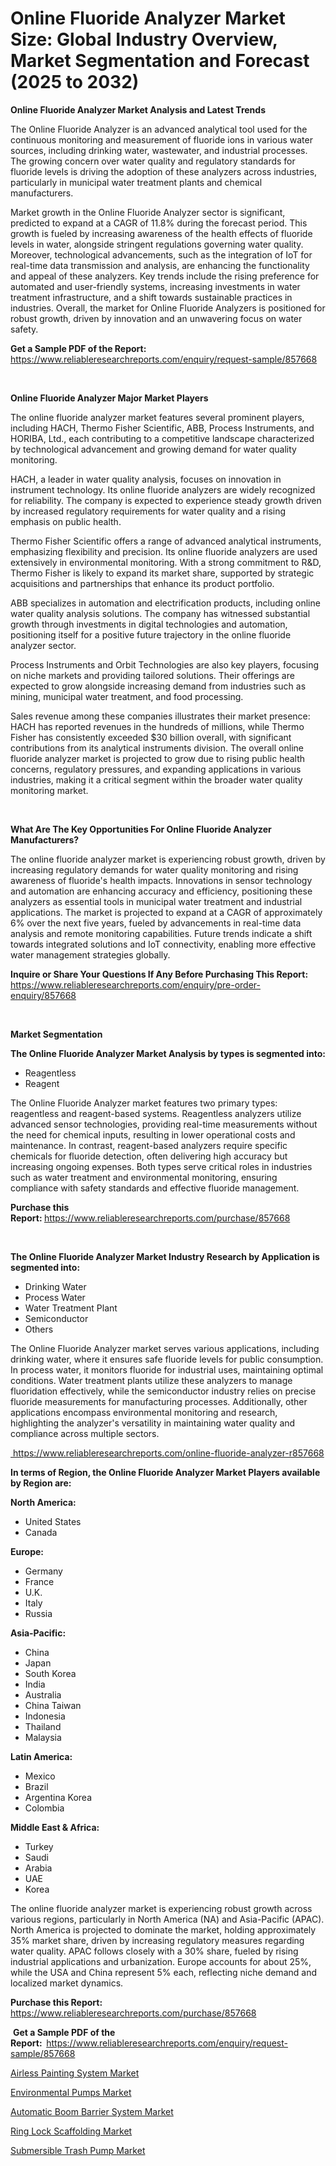 <p><h1>Online Fluoride Analyzer Market Size: Global Industry Overview, Market Segmentation and Forecast (2025 to 2032)</h1></p><p><strong>Online Fluoride Analyzer Market Analysis and Latest Trends</strong></p>
<p><p>The Online Fluoride Analyzer is an advanced analytical tool used for the continuous monitoring and measurement of fluoride ions in various water sources, including drinking water, wastewater, and industrial processes. The growing concern over water quality and regulatory standards for fluoride levels is driving the adoption of these analyzers across industries, particularly in municipal water treatment plants and chemical manufacturers.</p><p>Market growth in the Online Fluoride Analyzer sector is significant, predicted to expand at a CAGR of 11.8% during the forecast period. This growth is fueled by increasing awareness of the health effects of fluoride levels in water, alongside stringent regulations governing water quality. Moreover, technological advancements, such as the integration of IoT for real-time data transmission and analysis, are enhancing the functionality and appeal of these analyzers. Key trends include the rising preference for automated and user-friendly systems, increasing investments in water treatment infrastructure, and a shift towards sustainable practices in industries. Overall, the market for Online Fluoride Analyzers is positioned for robust growth, driven by innovation and an unwavering focus on water safety.</p></p>
<p><strong>Get a Sample PDF of the Report:&nbsp;</strong> <a href="https://www.reliableresearchreports.com/enquiry/request-sample/857668?utm_campaign=40&utm_medium=2&utm_source=Github&utm_content=ia&utm_term=18022025&utm_id=online-fluoride-analyzer">https://www.reliableresearchreports.com/enquiry/request-sample/857668</a></p>
<p>&nbsp;</p>
<p><strong>Online Fluoride Analyzer Major Market Players</strong></p>
<p><p>The online fluoride analyzer market features several prominent players, including HACH, Thermo Fisher Scientific, ABB, Process Instruments, and HORIBA, Ltd., each contributing to a competitive landscape characterized by technological advancement and growing demand for water quality monitoring.</p><p>HACH, a leader in water quality analysis, focuses on innovation in instrument technology. Its online fluoride analyzers are widely recognized for reliability. The company is expected to experience steady growth driven by increased regulatory requirements for water quality and a rising emphasis on public health. </p><p>Thermo Fisher Scientific offers a range of advanced analytical instruments, emphasizing flexibility and precision. Its online fluoride analyzers are used extensively in environmental monitoring. With a strong commitment to R&D, Thermo Fisher is likely to expand its market share, supported by strategic acquisitions and partnerships that enhance its product portfolio.</p><p>ABB specializes in automation and electrification products, including online water quality analysis solutions. The company has witnessed substantial growth through investments in digital technologies and automation, positioning itself for a positive future trajectory in the online fluoride analyzer sector. </p><p>Process Instruments and Orbit Technologies are also key players, focusing on niche markets and providing tailored solutions. Their offerings are expected to grow alongside increasing demand from industries such as mining, municipal water treatment, and food processing.</p><p>Sales revenue among these companies illustrates their market presence: HACH has reported revenues in the hundreds of millions, while Thermo Fisher has consistently exceeded $30 billion overall, with significant contributions from its analytical instruments division. The overall online fluoride analyzer market is projected to grow due to rising public health concerns, regulatory pressures, and expanding applications in various industries, making it a critical segment within the broader water quality monitoring market.</p></p>
<p>&nbsp;</p>
<p><strong>What Are The Key Opportunities For Online Fluoride Analyzer Manufacturers?</strong></p>
<p><p>The online fluoride analyzer market is experiencing robust growth, driven by increasing regulatory demands for water quality monitoring and rising awareness of fluoride's health impacts. Innovations in sensor technology and automation are enhancing accuracy and efficiency, positioning these analyzers as essential tools in municipal water treatment and industrial applications. The market is projected to expand at a CAGR of approximately 6% over the next five years, fueled by advancements in real-time data analysis and remote monitoring capabilities. Future trends indicate a shift towards integrated solutions and IoT connectivity, enabling more effective water management strategies globally.</p></p>
<p><strong>Inquire or Share Your Questions If Any Before Purchasing This Report:</strong> <a href="https://www.reliableresearchreports.com/enquiry/pre-order-enquiry/857668?utm_campaign=40&utm_medium=2&utm_source=Github&utm_content=ia&utm_term=18022025&utm_id=online-fluoride-analyzer">https://www.reliableresearchreports.com/enquiry/pre-order-enquiry/857668</a></p>
<p>&nbsp;</p>
<p><strong>Market Segmentation</strong></p>
<p><strong>The Online Fluoride Analyzer Market Analysis by types is segmented into:</strong></p>
<p><ul><li>Reagentless</li><li>Reagent</li></ul></p>
<p><p>The Online Fluoride Analyzer market features two primary types: reagentless and reagent-based systems. Reagentless analyzers utilize advanced sensor technologies, providing real-time measurements without the need for chemical inputs, resulting in lower operational costs and maintenance. In contrast, reagent-based analyzers require specific chemicals for fluoride detection, often delivering high accuracy but increasing ongoing expenses. Both types serve critical roles in industries such as water treatment and environmental monitoring, ensuring compliance with safety standards and effective fluoride management.</p></p>
<p><strong>Purchase this Report:&nbsp;</strong><a href="https://www.reliableresearchreports.com/purchase/857668?utm_campaign=40&utm_medium=2&utm_source=Github&utm_content=ia&utm_term=18022025&utm_id=online-fluoride-analyzer">https://www.reliableresearchreports.com/purchase/857668</a></p>
<p>&nbsp;</p>
<p><strong>The Online Fluoride Analyzer Market Industry Research by Application is segmented into:</strong></p>
<p><ul><li>Drinking Water</li><li>Process Water</li><li>Water Treatment Plant</li><li>Semiconductor</li><li>Others</li></ul></p>
<p><p>The Online Fluoride Analyzer market serves various applications, including drinking water, where it ensures safe fluoride levels for public consumption. In process water, it monitors fluoride for industrial uses, maintaining optimal conditions. Water treatment plants utilize these analyzers to manage fluoridation effectively, while the semiconductor industry relies on precise fluoride measurements for manufacturing processes. Additionally, other applications encompass environmental monitoring and research, highlighting the analyzer's versatility in maintaining water quality and compliance across multiple sectors.</p></p>
<p><a href="https://www.reliableresearchreports.com/online-fluoride-analyzer-r857668?utm_campaign=40&utm_medium=2&utm_source=Github&utm_content=ia&utm_term=18022025&utm_id=online-fluoride-analyzer">&nbsp;https://www.reliableresearchreports.com/online-fluoride-analyzer-r857668</a></p>
<p><strong>In terms of Region, the Online Fluoride Analyzer Market Players available by Region are:</strong></p>
<p>
    <p> <strong> North America: </strong>
        <ul>
            <li>United States</li>
            <li>Canada</li>
        </ul>
        </p> 
    <p> <strong> Europe: </strong>
        <ul>
            <li>Germany</li>
            <li>France</li>
            <li>U.K.</li>
            <li>Italy</li>
            <li>Russia</li>
        </ul>
        </p> 
    <p> <strong> Asia-Pacific: </strong>
        <ul>
            <li>China</li>
            <li>Japan</li>
            <li>South Korea</li>
            <li>India</li>
            <li>Australia</li>
            <li>China Taiwan</li>
            <li>Indonesia</li>
            <li>Thailand</li>
            <li>Malaysia</li>
        </ul>
        </p> 
    <p> <strong> Latin America: </strong>
        <ul>
            <li>Mexico</li>
            <li>Brazil</li>
            <li>Argentina Korea</li>
            <li>Colombia</li>
        </ul>
        </p> 
    <p> <strong> Middle East & Africa: </strong>
        <ul>
            <li>Turkey</li>
            <li>Saudi</li>
            <li>Arabia</li>
            <li>UAE</li>
            <li>Korea</li>
        </ul>
    </p>
    </p>
<p><p>The online fluoride analyzer market is experiencing robust growth across various regions, particularly in North America (NA) and Asia-Pacific (APAC). North America is projected to dominate the market, holding approximately 35% market share, driven by increasing regulatory measures regarding water quality. APAC follows closely with a 30% share, fueled by rising industrial applications and urbanization. Europe accounts for about 25%, while the USA and China represent 5% each, reflecting niche demand and localized market dynamics.</p></p>
<p><strong>Purchase this Report: </strong><a href="https://www.reliableresearchreports.com/purchase/857668?utm_campaign=40&utm_medium=2&utm_source=Github&utm_content=ia&utm_term=18022025&utm_id=online-fluoride-analyzer">https://www.reliableresearchreports.com/purchase/857668</a></p>
<p>&nbsp;<strong>Get a Sample PDF of the Report:&nbsp;&nbsp;</strong><a href="https://www.reliableresearchreports.com/enquiry/request-sample/857668?utm_campaign=40&utm_medium=2&utm_source=Github&utm_content=ia&utm_term=18022025&utm_id=online-fluoride-analyzer">https://www.reliableresearchreports.com/enquiry/request-sample/857668</a></p>
<p><strong></strong></p>
<p><p><a href="https://github.com/daphnyvashdi/Market-Research-Report-List-1/blob/main/airless-painting-system-market.md?utm_campaign=40&utm_medium=2&utm_source=Github&utm_content=ia&utm_term=18022025&utm_id=online-fluoride-analyzer">Airless Painting System Market</a></p><p><a href="https://github.com/giblydirani3/Market-Research-Report-List-1/blob/main/environmental-pumps-market.md?utm_campaign=40&utm_medium=2&utm_source=Github&utm_content=ia&utm_term=18022025&utm_id=online-fluoride-analyzer">Environmental Pumps Market</a></p><p><a href="https://github.com/voigttyagi/Market-Research-Report-List-1/blob/main/automatic-boom-barrier-system-market.md?utm_campaign=40&utm_medium=2&utm_source=Github&utm_content=ia&utm_term=18022025&utm_id=online-fluoride-analyzer">Automatic Boom Barrier System Market</a></p><p><a href="https://github.com/sderolza/Market-Research-Report-List-1/blob/main/ring-lock-scaffolding-market.md?utm_campaign=40&utm_medium=2&utm_source=Github&utm_content=ia&utm_term=18022025&utm_id=online-fluoride-analyzer">Ring Lock Scaffolding Market</a></p><p><a href="https://github.com/ijffseandy/Market-Research-Report-List-1/blob/main/submersible-trash-pump-market.md?utm_campaign=40&utm_medium=2&utm_source=Github&utm_content=ia&utm_term=18022025&utm_id=online-fluoride-analyzer">Submersible Trash Pump Market</a></p></p>